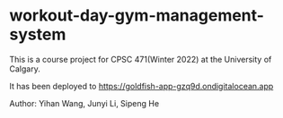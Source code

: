 # workout-day-gym-management-system
This is a course project for CPSC 471(Winter 2022) at the University of Calgary.

It has been deployed to https://goldfish-app-gzq9d.ondigitalocean.app

Author: Yihan Wang, Junyi Li, Sipeng He

